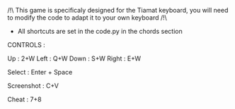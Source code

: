 

/!\ This game is specificaly designed for the Tiamat keyboard, you will need to modify the code to adapt it to your own keyboard /!\

- All shortcuts are set in the code.py in the chords section

CONTROLS : 

Up : 2+W
Left : Q+W
Down : S+W
Right : E+W

Select : Enter + Space

Screenshot : C+V

Cheat : 7+8
